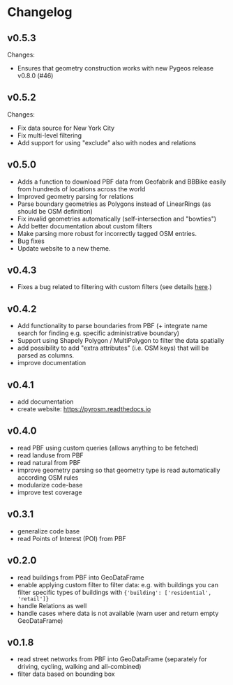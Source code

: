 Changelog
=========

v0.5.3
------

Changes:

 - Ensures that geometry construction works with new Pygeos release v0.8.0 (#46)

v0.5.2
------

Changes:

 - Fix data source for New York City
 - Fix multi-level filtering
 - Add support for using "exclude" also with nodes and relations

v0.5.0
------

- Adds a function to download PBF data from Geofabrik and BBBike easily from hundreds of locations across the world
- Improved geometry parsing for relations
- Parse boundary geometries as Polygons instead of LinearRings (as should be OSM definition) 
- Fix invalid geometries automatically (self-intersection and "bowties")
- Add better documentation about custom filters
- Make parsing more robust for incorrectly tagged OSM entries.
- Bug fixes
- Update website to a new theme.

v0.4.3
------

- Fixes a bug related to filtering with custom filters (see details [here](https://github.com/HTenkanen/pyrosm/issues/22#issuecomment-620005087).)

v0.4.2
------

- Add functionality to parse boundaries from PBF (+ integrate name search for finding e.g. specific administrative boundary)
- Support using Shapely Polygon / MultiPolygon to filter the data spatially
- add possibility to add "extra attributes" (i.e. OSM keys) that will be parsed as columns.
- improve documentation
 
v0.4.1
------

- add documentation 
- create website: https://pyrosm.readthedocs.io

v0.4.0
------

- read PBF using custom queries (allows anything to be fetched)
- read landuse from PBF
- read natural from PBF
- improve geometry parsing so that geometry type is read automatically according OSM rules
- modularize code-base 
- improve test coverage


v0.3.1
------

- generalize code base
- read Points of Interest (POI) from PBF

v0.2.0
------

- read buildings from PBF into GeoDataFrame
- enable applying custom filter to filter data: e.g. with buildings you can filter specific 
types of buildings with `{'building': ['residential', 'retail']}`
- handle Relations as well
- handle cases where data is not available (warn user and return empty GeoDataFrame) 

v0.1.8
------

- read street networks from PBF into GeoDataFrame (separately for driving, cycling, walking and all-combined)
- filter data based on bounding box